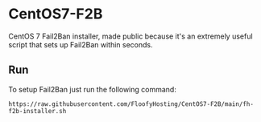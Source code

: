 # CentOS7-F2B
CentOS 7 Fail2Ban installer, made public because it's an extremely useful script that sets up Fail2Ban within seconds.

## Run

To setup Fail2Ban just run the following command:

```https://raw.githubusercontent.com/FloofyHosting/CentOS7-F2B/main/fh-f2b-installer.sh```

